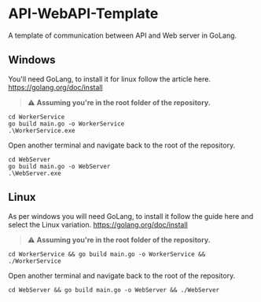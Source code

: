 # API-WebAPI-Template
A template of communication between API and Web server in GoLang.

## Windows
You'll need GoLang, to install it for linux follow the article here.
https://golang.org/doc/install

> :warning: **Assuming you're in the root folder of the repository.**
```
cd WorkerService
go build main.go -o WorkerService
.\WorkerService.exe
```
Open another terminal and navigate back to the root of the repository.
```
cd WebServer
go build main.go -o WebServer
.\WebServer.exe
```

## Linux
As per windows you will need GoLang, to install it follow the guide here and select the Linux variation.
https://golang.org/doc/install

> :warning: **Assuming you're in the root folder of the repository.**
```
cd WorkerService && go build main.go -o WorkerService && ./WorkerService
```
Open another terminal and navigate back to the root of the repository.
```
cd WebServer && go build main.go -o WebServer && ./WebServer
```
